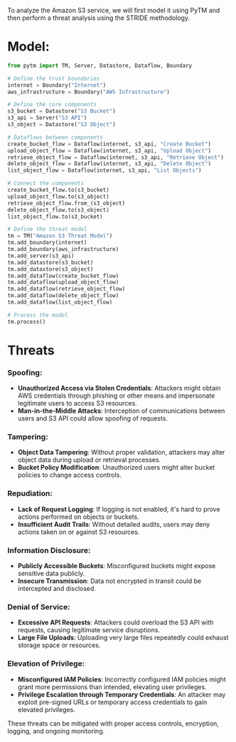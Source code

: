 To analyze the Amazon S3 service, we will first model it using PyTM and then perform a threat analysis using the STRIDE methodology.

# Model:
```python
from pytm import TM, Server, Datastore, Dataflow, Boundary

# Define the trust boundaries
internet = Boundary("Internet")
aws_infrastructure = Boundary("AWS Infrastructure")

# Define the core components
s3_bucket = Datastore("S3 Bucket")
s3_api = Server("S3 API")
s3_object = Datastore("S3 Object")

# Dataflows between components
create_bucket_flow = Dataflow(internet, s3_api, "Create Bucket")
upload_object_flow = Dataflow(internet, s3_api, "Upload Object")
retrieve_object_flow = Dataflow(internet, s3_api, "Retrieve Object")
delete_object_flow = Dataflow(internet, s3_api, "Delete Object")
list_object_flow = Dataflow(internet, s3_api, "List Objects")

# Connect the components
create_bucket_flow.to(s3_bucket)
upload_object_flow.to(s3_object)
retrieve_object_flow.from_(s3_object)
delete_object_flow.to(s3_object)
list_object_flow.to(s3_bucket)

# Define the threat model
tm = TM("Amazon S3 Threat Model")
tm.add_boundary(internet)
tm.add_boundary(aws_infrastructure)
tm.add_server(s3_api)
tm.add_datastore(s3_bucket)
tm.add_datastore(s3_object)
tm.add_dataflow(create_bucket_flow)
tm.add_dataflow(upload_object_flow)
tm.add_dataflow(retrieve_object_flow)
tm.add_dataflow(delete_object_flow)
tm.add_dataflow(list_object_flow)

# Process the model
tm.process()
```

# Threats

### Spoofing:
- **Unauthorized Access via Stolen Credentials**: Attackers might obtain AWS credentials through phishing or other means and impersonate legitimate users to access S3 resources.
- **Man-in-the-Middle Attacks**: Interception of communications between users and S3 API could allow spoofing of requests.

### Tampering:
- **Object Data Tampering**: Without proper validation, attackers may alter object data during upload or retrieval processes.
- **Bucket Policy Modification**: Unauthorized users might alter bucket policies to change access controls.

### Repudiation:
- **Lack of Request Logging**: If logging is not enabled, it's hard to prove actions performed on objects or buckets.
- **Insufficient Audit Trails**: Without detailed audits, users may deny actions taken on or against S3 resources.

### Information Disclosure:
- **Publicly Accessible Buckets**: Misconfigured buckets might expose sensitive data publicly.
- **Insecure Transmission**: Data not encrypted in transit could be intercepted and disclosed.

### Denial of Service:
- **Excessive API Requests**: Attackers could overload the S3 API with requests, causing legitimate service disruptions.
- **Large File Uploads**: Uploading very large files repeatedly could exhaust storage space or resources.

### Elevation of Privilege:
- **Misconfigured IAM Policies**: Incorrectly configured IAM policies might grant more permissions than intended, elevating user privileges.
- **Privilege Escalation through Temporary Credentials**: An attacker may exploit pre-signed URLs or temporary access credentials to gain elevated privileges. 

These threats can be mitigated with proper access controls, encryption, logging, and ongoing monitoring.